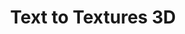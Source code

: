 ---
layout: projectlink
title: Text to Textures 3D
excerpt: A simple framework to synthesize high resolution textures given some text prompt and a mesh using Stable Diffusion. Works with meshes with arbitrary topology.
code: 
paper: 
gif: text2tex.gif
conference: Coming Soon
authors:
link: 
---